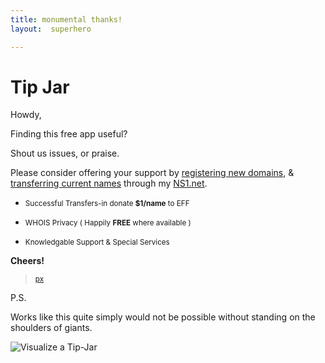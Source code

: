 ```yaml
---
title: monumental thanks!
layout:  superhero

---
```



# Tip Jar


Howdy,


Finding this free app useful?

Shout us issues, or praise.


Please consider offering your support by [registering new domains](http://ns1.net/en/domains/new/?utm_campaign=github&amp;utm_src=cfapp_pa&amp;utm_content=tip-jar), &amp; [transferring current names](http://ns1.net/en/domains/transfer/?utm_campaign=github&amp;utm_src=cfapp_pa&amp;utm_content=tip-jar) through my [NS1.net](http://ns1.net/?utm_campaign=github&amp;utm_src=cfapp_pa&amp;utm_content=tip-jar).


* <small><span class="">Successful</span> Transfers-in donate <b>$1/name</b> to <span class="px-EFF">EFF</span></small>

* <small>WHOIS Privacy ( <span class="">Happily</span> <b>FREE</b> where available )</small>

* <small>Knowledgable Support &amp; Special Services</small>


**Cheers!**
> [<small>px</small>](http://playerx.net)

  P.S.

  Works like this quite simply would not be possible without standing on the shoulders of giants.
<!--
Paraphrashing Isaac Newton: ^
/-->

<!--
Someone may find this and smile. :D
/-->

<!--
              __  _
 ___   ___   / _|| |_ __      __ __ _  _ __  ___
/ __| / _ \ | |_ | __|\ \ /\ / // _` || '__|/ _ \
\__ \| (_) ||  _|| |_  \ V  V /| (_| || |  |  __/
|___/ \___/ |_|   \__|  \_/\_/  \__,_||_|   \___|
Software I like:

> * [Linux](https://www.kernel.org/)
> * [FreeBSD](http://www.freebsdfoundation.org/donate/)
> * [nginx](http://nginx.org/)
> * [git](http://git-scm.com/)
> * [BIND](http://www.isc.org/downloads/bind/)
> > * [BIND Status](http://www.isc.org/downloads/software-support-policy/bind-software-status/)

> * [coffeescript](http://coffeescript.org/)

/-->

<img class="pull-right tip-jar-right placeholder" data-src="/holder.js/100%x180/" title="Visualize a Tip-Jar"/>
